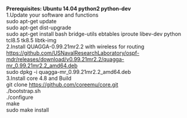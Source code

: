 **Prerequisites:  Ubuntu 14.04 python2 python-dev**  
1.Update your software and functions  
sudo apt-get update  
sudo apt-get dist-upgrade  
sudo apt-get install bash bridge-utils ebtables iproute libev-dev python tcl8.5 tk8.5 libtk-img  
2.Install QUAGGA-0.99.21mr2.2 with wireless for routing  
https://github.com/USNavalResearchLaboratory/ospf-mdr/releases/download/v0.99.21mr2.2/quagga-mr_0.99.21mr2.2_amd64.deb  
sudo dpkg -i quagga-mr_0.99.21mr2.2_amd64.deb  
3.Install core 4.8 and Build  
git clone https://github.com/coreemu/core.git  
./bootstrap.sh  
./configure  
make  
sudo make install  
